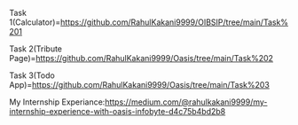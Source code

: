 Task 1(Calculator)=https://github.com/RahulKakani9999/OIBSIP/tree/main/Task%201

Task 2(Tribute Page)=https://github.com/RahulKakani9999/Oasis/tree/main/Task%202

Task 3(Todo App)=https://github.com/RahulKakani9999/Oasis/tree/main/Task%203

My Internship Experiance:https://medium.com/@rahulkakani9999/my-internship-experience-with-oasis-infobyte-d4c75b4bd2b8
